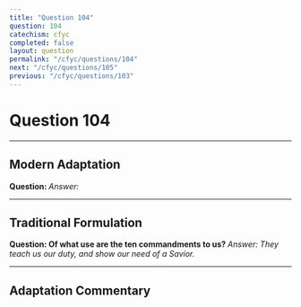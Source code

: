 ```yaml
---
title: "Question 104"
question: 104
catechism: cfyc
completed: false
layout: question
permalink: "/cfyc/questions/104"
next: "/cfyc/questions/105"
previous: "/cfyc/questions/103"
---
```

# Question 104
---
## Modern Adaptation
<strong>
    Question:
</strong>

<em>
    Answer:
</em>

---
## Traditional Formulation
<strong>
    Question: Of what use are the ten commandments to us?
</strong>

<em>
    Answer: They teach us our duty, and show our need of a Savior.
</em>

---
## Adaptation Commentary
